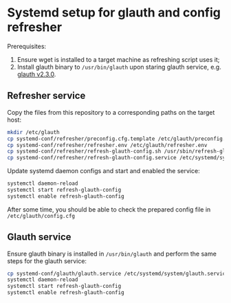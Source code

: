 # Systemd setup for glauth and config refresher

Prerequisites:

1. Ensure wget is installed to a target machine as refreshing script uses it;
2. Install glauth binary to `/usr/bin/glauth` upon staring glauth service, e.g. [glauth v2.3.0](https://github.com/glauth/glauth/releases/download/v2.3.0/glauth-linux-amd64).

## Refresher service

Copy the files from this repository to a corresponding paths on the target host:

```bash
mkdir /etc/glauth
cp systemd-conf/refresher/preconfig.cfg.template /etc/glauth/preconfig.cfg.template
cp systemd-conf/refresher/refresher.env /etc/glauth/refresher.env
cp systemd-conf/refresher/refresh-glauth-config.sh /usr/sbin/refresh-glauth-config.sh
cp systemd-conf/refresher/refresh-glauth-config.service /etc/systemd/system/refresh-glauth-config.service
```

Update systemd daemon configs and start and enabled the service:

```bash
systemctl daemon-reload
systemctl start refresh-glauth-config
systemctl enable refresh-glauth-config
```

After some time, you should be able to check the prepared config file in `/etc/glauth/config.cfg`

## Glauth service

Ensure glauth binary is installed in `/usr/bin/glauth` and perform the same steps for the glauth service:

```bash
cp systemd-conf/glauth/glauth.service /etc/systemd/system/glauth.service
systemctl daemon-reload
systemctl start refresh-glauth-config
systemctl enable refresh-glauth-config
```
